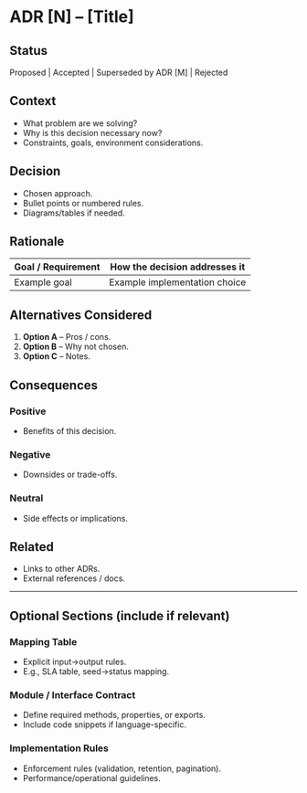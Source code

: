 
# **ADR \[N] – \[Title]**

## Status

Proposed | Accepted | Superseded by ADR \[M] | Rejected

## Context

* What problem are we solving?
* Why is this decision necessary now?
* Constraints, goals, environment considerations.

## Decision

* Chosen approach.
* Bullet points or numbered rules.
* Diagrams/tables if needed.

## Rationale

| Goal / Requirement | How the decision addresses it |
| ------------------ | ----------------------------- |
| Example goal       | Example implementation choice |

## Alternatives Considered

1. **Option A** – Pros / cons.
2. **Option B** – Why not chosen.
3. **Option C** – Notes.

## Consequences

### Positive

* Benefits of this decision.

### Negative

* Downsides or trade-offs.

### Neutral

* Side effects or implications.

## Related

* Links to other ADRs.
* External references / docs.

---

## Optional Sections (include if relevant)

### Mapping Table

* Explicit input→output rules.
* E.g., SLA table, seed→status mapping.

### Module / Interface Contract

* Define required methods, properties, or exports.
* Include code snippets if language-specific.

### Implementation Rules

* Enforcement rules (validation, retention, pagination).
* Performance/operational guidelines.
